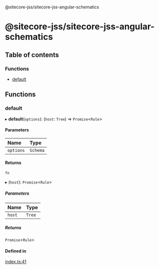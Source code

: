 @sitecore-jss/sitecore-jss-angular-schematics

# @sitecore-jss/sitecore-jss-angular-schematics

## Table of contents

### Functions

- [default](README.md#default)

## Functions

### default

▸ **default**(`options`): (`host`: `Tree`) => `Promise`<`Rule`\>

#### Parameters

| Name | Type |
| :------ | :------ |
| `options` | `Schema` |

#### Returns

`fn`

▸ (`host`): `Promise`<`Rule`\>

##### Parameters

| Name | Type |
| :------ | :------ |
| `host` | `Tree` |

##### Returns

`Promise`<`Rule`\>

#### Defined in

[index.ts:41](https://github.com/Sitecore/jss/blob/3eda201f7/packages/sitecore-jss-angular-schematics/src/jss-component/index.ts#L41)
